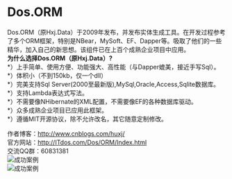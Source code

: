# Dos.ORM
Dos.ORM（原Hxj.Data）于2009年发布，并发布实体生成工具。在开发过程参考了多个ORM框架，特别是NBear，MySoft、EF、Dapper等。吸取了他们的一些精华，加入自己的新思想。该组件已在上百个成熟企业项目中应用。<br>
<b>为什么选择Dos.ORM（原Hxj.Data）?</b><br>
*）上手简单、使用方便、功能强大、高性能（与Dapper媲美，接近手写Sql）。<br>
*）体积小（不到150kb，仅一个dll）<br>
*）完美支持Sql Server(2000至最新版),MySql,Oracle,Access,Sqlite数据库。<br>
*）支持Lambda表达式写法。<br>
*）不需要像NHibernate的XML配置，不需要像EF的各种数据库驱动。<br>
*）众多成熟企业项目已应用此框架。<br>
*）遵循MIT开源协议，除不允许改名，其它随意定制修改。<br>

作者博客：http://www.cnblogs.com/huxj/<br>
官方网站：http://ITdos.com/Dos/ORM/Index.html<br>
交流QQ群：60831381<br>
<img src="http://ITdos.com/Media/Default/upload/image/20150519/6356766246279062508324905.jpg" title="成功案例" alt="成功案例"/><br>
<img src="http://ITdos.com/Media/Default/upload/image/20150519/6356766246750937506548596.jpg" title="成功案例" alt="成功案例"/>
